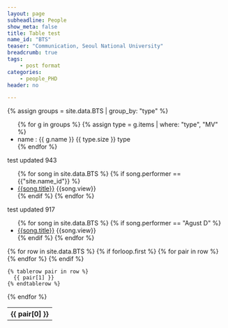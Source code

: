 ```yaml
---
layout: page
subheadline: People
show_meta: false
title: Table test
name_id: "BTS"
teaser: "Communication, Seoul National University"
breadcrumb: true
tags:
    - post format
categories:
    - people_PHD
header: no

---
```

<!-- <ul>
    {% for post in site.categories.design %}
    <li><a href="{{ site.url }}{{ site.baseurl }}{{ post.url }}">{{ post.title }}</a></li>
    {% endfor %}
</ul> -->

<!-- {% assign row = site.data.BTS[0] %}
{{ row | inspect }} -->


{% assign groups = site.data.BTS | group_by: "type" %}
<ul>
{% for g in groups %}
{% assign type = g.items | where: "type", "MV" %}
<li>name : {{ g.name }} {{ type.size }} type</li>
{% endfor %}
</ul>



<p> test updated 943 </p>
<ul>
 {% for song in site.data.BTS %}
   {% if song.performer == {{"site.name_id"}} %}
    <li>
        <a href="{{song.URL}}"  target="_blank">{{song.title}}</a>  {{song.view}}
  </li>
    {% endif %}
 {% endfor %}
</ul>



<p> test updated 917 </p>
<ul>
 {% for song in site.data.BTS %}
   {% if song.performer == "Agust D" %}
    <li>
        <a href="{{song.URL}}"  target="_blank">{{song.title}}</a>  {{song.view}}
  </li>
    {% endif %}
 {% endfor %}
</ul>


<table>
  {% for row in site.data.BTS %}
    {% if forloop.first %}
    <tr>
      {% for pair in row %}
        <th>{{ pair[0] }}</th>
      {% endfor %}
    </tr>
    {% endif %}

    {% tablerow pair in row %}
      {{ pair[1] }}
    {% endtablerow %}
  {% endfor %}
</table>
